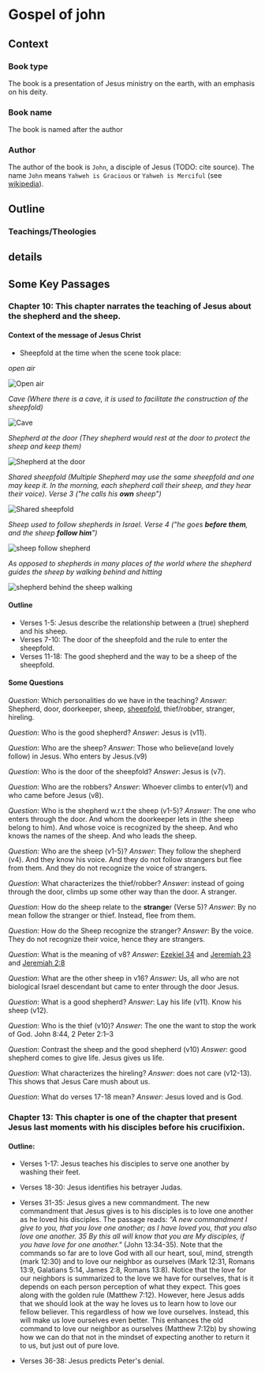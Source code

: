 # Gospel of john

## Context
### Book type
The book is a presentation of Jesus ministry on the earth, with an emphasis on his deity.

### Book name
The book is named after the author


### Author
The author of the book is `John`, a disciple of Jesus (TODO: cite source).
The name `John` means `Yahweh is Gracious` or `Yahweh is Merciful` (see [wikipedia](https://en.wikipedia.org/wiki/John_(given_name))).

## Outline
### Teachings/Theologies

## details

## Some Key Passages

### **Chapter 10**: This chapter narrates the teaching of Jesus about the shepherd and the sheep.
#### Context of the message of Jesus Christ
- Sheepfold at the time when the scene took place: 

*open air*

![Open air](https://www.vinteract.com.au/view/i/hJwSFIa7qXpB28qO0vjOiPRM4?1705162245)


*Cave (Where there is a cave, it is used to facilitate the construction of the sheepfold)*

![Cave](https://www.jerusalemperspective.com/wp-content/uploads/1990/01/Sheepfold-near-Michmash-tb020503109.jpg)


*Shepherd at the door (They shepherd would rest at the door to protect the sheep and keep them)*

![Shepherd at the door](https://gospelstudy.us/wp-content/uploads/sheepfold.jpg)


*Shared sheepfold (Multiple Shepherd may use the same sheepfold and one may keep it. In the morning, each shepherd call their sheep, and they hear their voice). Verse 3 ("he calls his __own__ sheep")*

![Shared sheepfold](https://i0.wp.com/biblicalstudies.info/sheepfold_gilead_sm.jpg)


*Sheep used to follow shepherds in Israel. Verse 4 ("he goes __before them__, and the sheep __follow him__")*

![sheep follow shepherd](https://lh3.googleusercontent.com/blogger_img_proxy/AJ0KDdUZRMWAoWDzXP8JfdqwqjtUFwK9FPNFHzK2Cgq17XrZ5XrYxOjtZq83T37xCnZo9rQZuOoy8siaoeI0c3AjO4yBwTrfFImajvZKDEZZg4wrf74_V9xUyA3CO9QsDp4CyBVFxVgBsUnkHeskDvd4cPE_O3Hj=s0-d)


*As opposed to shepherds in many places of the world where the shepherd guides the sheep by walking behind and hitting*

![shepherd behind the sheep walking](https://www.grapevine-properties.com/lifestyle/wp-content/uploads/2017/03/sheepish.jpg)

#### Outline
- Verses 1-5: Jesus describe the relationship between a (true) shepherd and his sheep. 
- Verses 7-10: The door of the sheepfold and the rule to enter the sheepfold.
- Verses 11-18: The good shepherd and the way to be a sheep of the sheepfold.

#### Some Questions
*Question*: Which personalities do we have in the teaching?
*Answer*: Shepherd, door, doorkeeper, sheep, [sheepfold](https://www.merriam-webster.com/dictionary/sheepfold), thief/robber, stranger, hireling.

*Question*: Who is the good shepherd?
*Answer*: Jesus is (v11).

*Question*: Who are the sheep?
*Answer*: Those who believe(and lovely follow) in Jesus. Who enters by Jesus.(v9)

*Question*: Who is the door of the sheepfold?
*Answer*: Jesus is (v7).

*Question*: Who are the robbers?
*Answer*: Whoever climbs to enter(v1) and who came before Jesus (v8).

*Question*: Who is the shepherd w.r.t the sheep (v1-5)?
*Answer*: The one who enters through the door. And whom the doorkeeper lets in (the sheep belong to him). And whose voice is recognized by the sheep. And who knows the names of the sheep. And who leads the sheep.

*Question*: Who are the sheep (v1-5)?
*Answer*: They follow the shepherd (v4). And they know his voice. And they do not follow strangers but flee from them. And they do not recognize the voice of strangers.

*Question*: What characterizes the thief/robber?
*Answer*: instead of going through the door, climbs up some other way than the door. A stranger.

*Question*: How do the sheep relate to the **strange**r (Verse 5)? 
*Answer*: By no mean follow the stranger or thief. Instead, flee from them.

*Question*: How do the Sheep recognize the stranger?
*Answer*: By the voice. They do not recognize their voice, hence they are strangers.

*Question*: What is the meaning of v8?
*Answer*: [Ezekiel 34](https://www.biblegateway.com/passage/?search=Ezekiel+34%3A2-3&version=NKJV) and [Jeremiah 23](https://www.biblegateway.com/passage/?search=Jeremiah%2023&version=NKJV) and [Jeremiah 2:8](https://biblehub.com/jeremiah/2-8.htm)

*Question*: What are the other sheep in v16?
*Answer*: Us, all who are not biological Israel descendant but came to enter through the door Jesus.

*Question*: What is a good shepherd? 
*Answer*: Lay his life (v11). Know his sheep (v12).

*Question*: Who is the thief (v10)? 
*Answer*: The one the want to stop the work of God. John 8:44, 2 Peter 2:1–3

*Question*: Contrast the sheep and the good shepherd (v10)
*Answer*: good shepherd comes to give life. Jesus gives us life.

*Question*: What characterizes the hireling?
*Answer*: does not care (v12-13). This shows that Jesus Care mush about us.

*Question*: What do verses 17-18 mean?
*Answer*: Jesus loved and is God.

### **Chapter 13**: This chapter is one of the chapter that present Jesus last moments with his disciples before his crucifixion.

#### Outline:
- Verses 1-17: Jesus teaches his disciples to serve one another by washing their feet.

- Verses 18-30: Jesus identifies his betrayer Judas.

- Verses 31-35: Jesus gives a new commandment.
The new commandment that Jesus gives is to his disciples is to love one another as he loved his disciples.
The passage reads: *"A new commandment I give to you, that you love one another; as I have loved you, that you also love one another. 35 By this all will know that you are My disciples, if you have love for one another."* (John 13:34-35). Note that the commands so far are to love God with all our heart, soul, mind, strength (mark 12:30) and to love our neighbor as ourselves (Mark 12:31, Romans 13:9, Galatians 5:14, James 2:8, Romans 13:8). 
Notice that the love for our neighbors is summarized to the love we have for ourselves, that is it depends on each person perception of what they expect. This goes along with the golden rule (Matthew 7:12). 
However, here Jesus adds that we should look at the way he loves us to learn how to love our fellow believer. This regardless of how we love ourselves. Instead, this will make us love ourselves even better.
This enhances the old command to love our neighbor as ourselves (Matthew 7:12b) by showing how we can do that not in the mindset of expecting another to return it to us, but just out of pure love.

- Verses 36-38: Jesus predicts Peter's denial.